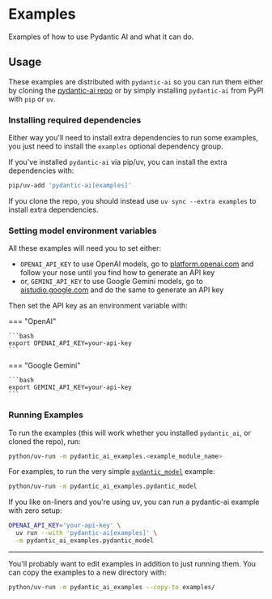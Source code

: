 # Examples

Examples of how to use Pydantic AI and what it can do.

## Usage

These examples are distributed with `pydantic-ai` so you can run them either by cloning the [pydantic-ai repo](https://github.com/pydantic/pydantic-ai) or by simply installing `pydantic-ai` from PyPI with `pip` or `uv`.

### Installing required dependencies

Either way you'll need to install extra dependencies to run some examples, you just need to install the `examples` optional dependency group.

If you've installed `pydantic-ai` via pip/uv, you can install the extra dependencies with:

```bash
pip/uv-add 'pydantic-ai[examples]'
```

If you clone the repo, you should instead use `uv sync --extra examples` to install extra dependencies.

### Setting model environment variables

All these examples will need you to set either:

* `OPENAI_API_KEY` to use OpenAI models, go to [platform.openai.com](https://platform.openai.com/) and follow your nose until you find how to generate an API key
* or, `GEMINI_API_KEY` to use Google Gemini models, go to [aistudio.google.com](https://aistudio.google.com/) and do the same to generate an API key

Then set the API key as an environment variable with:

=== "OpenAI"

    ```bash
    export OPENAI_API_KEY=your-api-key
    ```

=== "Google Gemini"

    ```bash
    export GEMINI_API_KEY=your-api-key
    ```

### Running Examples

To run the examples (this will work whether you installed `pydantic_ai`, or cloned the repo), run:

```bash
python/uv-run -m pydantic_ai_examples.<example_module_name>
```

For examples, to run the very simple [`pydantic_model`](./pydantic-model.md) example:

```bash
python/uv-run -m pydantic_ai_examples.pydantic_model
```

If you like on-liners and you're using uv, you can run a pydantic-ai example with zero setup:

```bash
OPENAI_API_KEY='your-api-key' \
  uv run --with 'pydantic-ai[examples]' \
  -m pydantic_ai_examples.pydantic_model
```

---

You'll probably want to edit examples in addition to just running them. You can copy the examples to a new directory with:

```bash
python/uv-run -m pydantic_ai_examples --copy-to examples/
```
